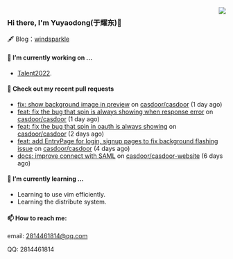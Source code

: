 <img align="right" src="https://github-readme-stats.vercel.app/api?username=leo220yuyaodog&show_icons=true&icon_color=805AD5&text_color=718096&bg_color=ffffff&hide_title=true" />

### Hi there, I'm Yuyaodong(于耀东)👋
🖋 Blog：[windsparkle](https://blog.windsparkle.top)
#### 🔭 I’m currently working on ...
- [Talent2022](https://github.com/casbin/Talent2022).

#### 🔨 Check out my recent pull requests

- [fix: show background image in preview](https://github.com/casdoor/casdoor/pull/1425) on [casdoor/casdoor](https://github.com/casdoor/casdoor) (1 day ago)
- [feat: fix the bug that spin is always showing when response error](https://github.com/casdoor/casdoor/pull/1424) on [casdoor/casdoor](https://github.com/casdoor/casdoor) (1 day ago)
- [feat: fix the bug that spin in oauth is always showing](https://github.com/casdoor/casdoor/pull/1421) on [casdoor/casdoor](https://github.com/casdoor/casdoor) (2 days ago)
- [feat: add EntryPage for login, signup pages to fix background flashing issue](https://github.com/casdoor/casdoor/pull/1416) on [casdoor/casdoor](https://github.com/casdoor/casdoor) (4 days ago)
- [docs: improve connect with SAML](https://github.com/casdoor/casdoor-website/pull/424) on [casdoor/casdoor-website](https://github.com/casdoor/casdoor-website) (6 days ago)

#### 🌱 I’m currently learning ...
- Learning to use vim efficiently.
- Learning the distribute system.

#### 📫 How to reach me:
email: 2814461814@qq.com

QQ: 2814461814
